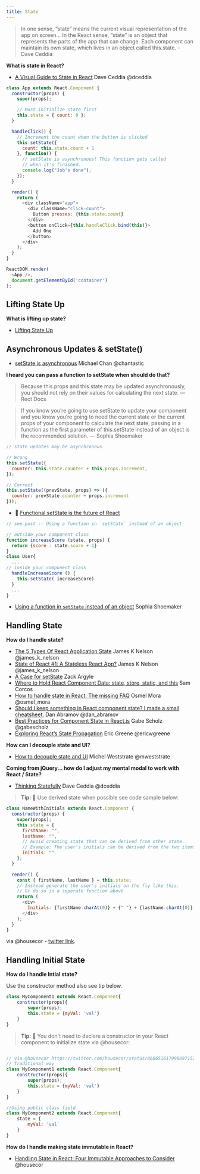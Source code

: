 ```yaml
---
title: State
---
```


> In one sense, “state” means the current visual representation of the app on screen... In the React sense, “state” is an object that represents the parts of the app that can change. Each component can maintain its own state, which lives in an object called this.state. - Dave Ceddia

**What is state in React?**

* [A Visual Guide to State in React](https://daveceddia.com/visual-guide-to-state-in-react) Dave Ceddia @dceddia

```javascript
class App extends React.Component {
  constructor(props) {
    super(props);

    // Must initialize state first
    this.state = { count: 0 };
  }

  handleClick() {
    // Increment the count when the button is clicked
    this.setState({
      count: this.state.count + 1
    }, function() {
      // setState is asynchronous! This function gets called
      // when it's finished.
      console.log("Job's done");
    });
  }

  render() {
    return (
      <div className="app">
        <div className="click-count">
          Button presses: {this.state.count}
        </div>
        <button onClick={this.handleClick.bind(this)}>
          Add One
        </button>
      </div>
    );
  }
}

ReactDOM.render(
  <App />,
  document.getElementById('container')
);
```

## Lifting State Up

**What is lifting up state?**
* [Lifting State Up](https://facebook.github.io/react/docs/lifting-state-up.html)


## Asynchronous Updates & setState()

* [setState is asynchronous](https://medium.learnreact.com/setstate-is-asynchronous-52ead919a3f0) Michael Chan @chantastic

**I heard you can pass a function to setState when should do that?**

> Because this.props and this.state may be updated asynchronously, you should not rely on their values for calculating the next state.  — Rect Docs

> If you know you’re going to use setState to update your component and you know you’re going to need the current state or the current props of your component to calculate the next state, passing in a function as the first parameter of this.setState instead of an object is the recommended solution. — Sophia Shoemaker


```javascript
// state updates may be asynchronous

// Wrong
this.setState({
  counter: this.state.counter + this.props.increment,
});

// Correct
this.setState((prevState, props) => ({
  counter: prevState.counter + props.increment
}));

```

* 💯 [Functional setState is the future of React](https://medium.freecodecamp.com/functional-setstate-is-the-future-of-react-374f30401b6b#.didjv52tx)

```javascript
// see post :: Using a function in `setState` instead of an object

// outside your component class
function increaseScore (state, props) {
  return {score : state.score + 1}
}
class User{
  ...
// inside your component class
  handleIncreaseScore () {
    this.setState( increaseScore)
  }
  ...
}

```


*  [Using a function in `setState` instead of an object](https://medium.com/@shopsifter/using-a-function-in-setstate-instead-of-an-object-1f5cfd6e55d1#.h3fokbh9a) Sophia Shoemaker

## Handling State

**How do I handle state?**

* [The 5 Types Of React Application State](http://jamesknelson.com/5-types-react-application-state) James K Nelson @james_k_nelson
* [State of React #1: A Stateless React App?](http://jamesknelson.com/state-react-1-stateless-react-app) James K Nelson @james_k_nelson
* [A Case for setState](https://medium.com/@zackargyle/a-case-for-setstate-1f1c47cd3f73#.w89epdtmo) Zack Argyle
* [Where to Hold React Component Data: state, store, static, and this](https://medium.freecodecamp.com/where-do-i-belong-a-guide-to-saving-react-component-data-in-state-store-static-and-this-c49b335e2a00#.8k7tc37cs) Sam Corcos
* [How to handle state in React. The missing FAQ](https://medium.com/react-ecosystem/how-to-handle-state-in-react-6f2d3cd73a0c#.dwz84fx9s) Osmel Mora @osmel_mora
* [Should I keep something in React component state? I made a small cheatsheet.](https://twitter.com/dan_abramov/status/749710501916139520) Dan Abramov @dan_abramov
* [Best Practices for Component State in React.js](http://brewhouse.io/blog/2015/03/24/best-practices-for-component-state-in-reactjs.html) Gabe Scholz @gabescholz
* [Exploring React’s State Propagation](https://www.sitepoint.com/exploring-reacts-state-propagation) Eric Greene @ericwgreene

**How can I decouple state and UI?**

* [How to decouple state and UI](https://medium.com/@mweststrate/how-to-decouple-state-and-ui-a-k-a-you-dont-need-componentwillmount-cc90b787aa37#.7l8ji1wer) Michel Weststrate @mweststrate


**Coming from jQuery... how do I adjust my mental modal to work with React / State?**
* [Thinking Statefully](https://daveceddia.com/thinking-statefully) Dave Ceddia @dceddia


> **Tip:** 🤔 Use derived state when possible see code sample below:

```javascript
class NameWithInitials extends React.Component {
  constructor(props) {
    super(props);
    this.state = {
      firstName: "",
      lastName: "",
      // Avoid creating state that can be derived from other state.
      // Example: The user's initials can be derived from the two items above.
      initials: ""
    };
  }

  render() {
    const { firstName, lastName } = this.state;
    // Instead generate the user's initials on the fly like this.
    // Or do so in a seperate function above
    return (
      <div>
        Initials: {firstName.charAt(0)} + {" "} + {lastName.charAt(0)}
      </div>
    );
  }
}
```

via @housecor - [twitter link](https://twitter.com/housecor/status/839125277842231298).


## Handling Initial State

**How do I handle Intial state?**

Use the constructor method also see tip below.

```javascript
class MyComponent1 extends React.Component{
    constructor(props){
        super(props);
        this.state = {myVal: 'val'}
    }
}
```

> **Tip:** 🤔 You don't need to declare a constructor in your React component to initialize state via @housecor:

```javascript

// via @housecor https://twitter.com/housecor/status/866651617998897152
// Traditional way
class MyComponent1 extends React.Component{
    constructor(props){
        super(props);
        this.state = {myVal: 'val'}
    }
}

//Using public class field
class MyComponent2 extends React.Component{
    state = {
        myVal: 'val'
    }
}

```

**How do I handle making state immutable in React?**
* [Handling State in React: Four Immutable Approaches to Consider](https://medium.com/@housecor/handling-state-in-react-four-immutable-approaches-to-consider-d1f5c00249d5) @housecor



